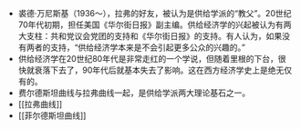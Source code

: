 - 裘德·万尼斯基（1936～），拉弗的好友，被认为是供给学派的“教父”。20世纪70年代初期，担任美国《华尔街日报》副主编。供给经济学的兴起被认为有两大支柱：共和党议会党团的支持和《华尔街日报》的支持。有人认为，如果没有两者的支持，“供给经济学本来是不会引起更多公众的兴趣的。”
- 供给经济学在20世纪80年代是非常走红的一个学说，但随着里根的下台，很快就衰落下去了，90年代后就基本失去了影响。这在西方经济学史上是绝无仅有的。
- 费尔德斯坦曲线与拉弗曲线一起，是供给学派两大理论基石之一。
- [[拉弗曲线]]
- [[菲尔德斯坦曲线]]
